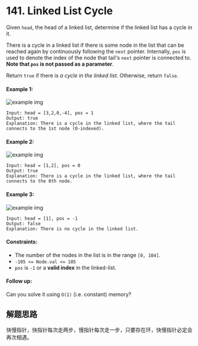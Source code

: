 # 141. Linked List Cycle

Given `head`, the head of a linked list, determine if the linked list has a cycle in it.

There is a cycle in a linked list if there is some node in the list that can be reached again by continuously following the `next` pointer. Internally, `pos` is used to denote the index of the node that tail's `next` pointer is connected to. **Note that `pos` is not passed as a parameter**.

Return `true` if there is *a cycle in the linked list*. Otherwise, return `false`.


#### Example 1:

![example img](https://assets.leetcode.com/uploads/2018/12/07/circularlinkedlist.png)

```
Input: head = [3,2,0,-4], pos = 1
Output: true
Explanation: There is a cycle in the linked list, where the tail connects to the 1st node (0-indexed).
```

#### Example 2:

![example img](https://assets.leetcode.com/uploads/2018/12/07/circularlinkedlist_test2.png)

```
Input: head = [1,2], pos = 0
Output: true
Explanation: There is a cycle in the linked list, where the tail connects to the 0th node.
```

#### Example 3:

![example img](https://assets.leetcode.com/uploads/2018/12/07/circularlinkedlist_test3.png)

```
Input: head = [1], pos = -1
Output: false
Explanation: There is no cycle in the linked list.
``` 

#### Constraints:

+ The number of the nodes in the list is in the range `[0, 104]`.
+ `-105 <= Node.val <= 105`
+ `pos` is `-1` or a **valid index** in the linked-list.
 
#### Follow up: 

Can you solve it using `O(1)` (i.e. constant) memory?

## 解题思路

快慢指针，快指针每次走两步，慢指针每次走一步，只要存在环，快慢指针必定会再次相遇。
